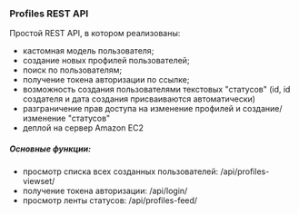 ### Profiles REST API

Простой REST API, в котором реализованы:
* кастомная модель пользователя;
* создание новых профилей пользователей;
* поиск по пользователям;
* получение токена авторизации по ссылке;
* возможность создания пользователями текстовых "статусов" (id, id создателя и дата создания присваиваются автоматически)
* разграничение прав доступа на изменение профилей и создание/изменение "статусов"
* деплой на сервер Amazon EC2

##### Основные функции: 
* просмотр списка всех созданных пользователей: /api/profiles-viewset/
* получение токена авторизации: /api/login/
* просмотр ленты статусов: /api/profiles-feed/